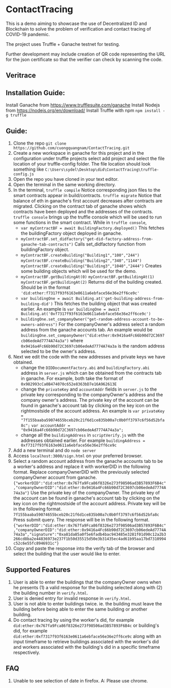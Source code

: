 # ContactTracing

This is a demo aiming to showcase the use of Decentralized ID and Blockchain to solve the problem of verification and contact tracing of COVID-19 pandemic.

The project uses Truffle + Ganache testnet for testing.

Further development may include creation of QR code representing the URL for the json certificate so that the verifier can check by scanning the code.

## Veritrace

## Installation Guide:
Install Ganache from https://www.trufflesuite.com/ganache
Install Nodejs from https://nodejs.org/en/download/
Install Truffle with npm
`npm install -g truffle`

## Guide: 
1. Clone the repo 
`git clone https://github.com/cuongquangnam/ContactTracing.git`
2. Create a new workspace in ganache for this project and in the configuration under truffle projects select add project and select the file location of your truffle-config folder. The file location should look something like
`C:\Users\sydel\Desktop\did\ContactTracing\truffle-config.js`
3. Open the repo you have cloned in your text editor.
4. Open the terminal in the same working directory.
5. In the terminal,
`truffle compile` 
Notice corresponding json files to the smart contracts appear in build/contracts.
`truffle migrate`
Notice that balance of eth in ganache's first account decreases after contracts are migrated. Clicking on the contract tab of ganache shows which contracts have been deployed and the addresses of the contracts.
`truffle console` brings up the truffle console which will be used to run some functions in the smart contract.
While in `truffle console`,
   - `var myContractBF = await BuildingFactory.deployed()`
This fetches the buildingFactory object deployed in ganache.
   - `myContractBF.set_didfactory("get-did-factory-address-from-ganache-tab-contracts")`
Calls set_didfactory function from buildingFactory object.
   - `myContractBF.createBuilding("Building1","100","244")`
`myContractBF.createBuilding("Building2","340","1144")
` 
`myContractBF.createBuilding("Building3","1040","2444")`
   Creates some building objects which will be used for the demo.
   - `myContractBF.getBuildingAt(0)`
`myContractBF.getBuildingAt(1)`
`myContractBF.getBuildingAt(2)`
Returns did of the building created. Should be in the format `'did:ether:f7317f93f6163e0611a6ebface56e36e2ff6ce9c'`
   - `var buildingOne = await Building.at('get-building-address-from-building-did')`
This fetches the building object that was created earlier. An example is 
`var buildingOne = await Building.at('0xf7317f93f6163e0611a6ebface56e36e2ff6ce9c')`
   - `buildingOne.set_companyOwner("get-random-address-account-to-be-owners-address")`
For the companyOwner's address select a random address from the ganache accounts tab. An example would be `buildingOne.set_companyOwner("did:ether:0x9416a4Fc66b90d72C3697cb06edeAd7774A74a3a")` where `0x9416a4Fc66b90d72C3697cb06edeAd7774A74a3a` is the random address selected to be the owner's address.
6. Next we edit the code with the new addresses and private keys we have obtained.
   - change the `DIDDocumentFactory.abi` and `buildingFactory.abi` address in `server.js` which can be obtained from the contracts tab in ganache. For example, both take the format of `0x982993cCa0B474070c652e8363bD7e16A962613E`
   - change the `privateKey` and `accountAddr` fields in `server.js` to the private key corresponding to the companyOwner's address and the company owner's address. The private key of the account can be found in ganache's account tab by clicking on the key icon on the rightmostside of the account address. An example is `var privateKey = "7f155baaba59074655bceb20c21f6d1ce835b00a7c0b0ff3797c6f56d52bfa8c";` 
`var accountAddr = "0x9416a4Fc66b90d72C3697cb06edeAd7774A74a3a";`
    - change all the `buildingAddress` in `scriptVerify.js` with the addresses obtained earlier. For example `buildingAddress = 0xf7317f93f6163e0611a6ebface56e36e2ff6ce9c`
7. Add a new terminal and do `node server`
8. Access `localhost:3000/sign.html` on your preferred browser.
9. Select a random account address from the ganache accounts tab to be a worker's address and replace it with workerDID in the following format. Replace companyOwnerDID with the previously selected companyOwner account from ganache. 
`{"workerDID":"did:ether:0x767fa9Fca86f8326e273f98506ad3B57893F6B4c","companyOwnerDID":"did:ether:0x9416a4Fc66b90d72C3697cb06edeAd7774A74a3a"}`
Use the private key of the companyOwner. The private key of the account can be found in ganache's account tab by clicking on the key icon on the rightmostside of the account address. Private key will be in the following format. 
`7f155baaba59074655bceb20c21f6d1ce835b00a7c0b0ff3797c6f56d52bfa8c`
Press submit query. 
The response will be in the following format.
`{"workerDID":"did:ether:0x767fa9Fca86f8326e273f98506ad3B57893F6B4c","companyOwnerDID":"did:ether:0x9416a4Fc66b90d72C3697cb06edeAd7774A74a3a","signature":"0xa81da85a0f5e6fadb4bac943485e3281f01d90c12a2b3266cd8ba2e44836973e237f1b50d35515d50e3b31435ec4ad61b95aa17bd7310994c52c6e55fc8946931c"}`
10. Copy and paste the response into the verify tab of the browser and select the building that the user would like to enter.

## Supported Features
1. User is able to enter the buildings that the companyOwner owns when he presents (1) a valid response for the building selected along with (2) the building number in `verify.html`.
2. User is denied entry for invalid response in `verify.html`.
3. User is not able to enter buildings twice. ie. the building must leave the building before being able to enter the same building or another building.
4. Do contact tracing by using the worker's did, for example `did:ether:0x767fa9Fca86f8326e273f98506ad3B57893F6B4c` or building's did, for example `did:ether:0xf7317f93f6163e0611a6ebface56e36e2ff6ce9c` along with an input timeframe to retrieve buildings associated with the worker's did and workers associated with the building's did in a specific timeframe respectively.

## FAQ
1. Unable to see selection of date in firefox.
A: Please use chrome.
